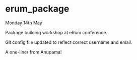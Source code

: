 # erum_package

Monday 14th May 

Package building workshop at eRum conference.

Git config file updated to reflect correct username and email. 


A one-liner from Anupama!
